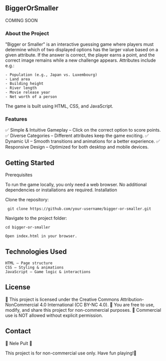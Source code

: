 ## BiggerOrSmaller ##
COMING SOON
### About the Project ###

"Bigger or Smaller" is an interactive guessing game where players must determine which of two displayed options has the larger value based on a given attribute. 
If the answer is correct, the player earns a point, and the correct image remains while a new challenge appears. Attributes include e.g.: 

    - Population (e.g., Japan vs. Luxembourg)
    - Land area
    - Building height
    - River length
    - Movie release year
    - Net worth of a person

The game is built using HTML, CSS, and JavaScript.

### Features ###

✅ Simple & Intuitive Gameplay – Click on the correct option to score points.
✅ Diverse Categories – Different attributes keep the game exciting.
✅ Dynamic UI – Smooth transitions and animations for a better experience.
✅ Responsive Design – Optimized for both desktop and mobile devices.


## Getting Started ##

Prerequisites

To run the game locally, you only need a web browser. No additional dependencies or installations are required.
Installation

Clone the repository:

     git clone https://github.com/your-username/bigger-or-smaller.git

Navigate to the project folder:

    cd bigger-or-smaller

    Open index.html in your browser.

## Technologies Used ##

    HTML – Page structure
    CSS – Styling & animations
    JavaScript – Game logic & interactions

## License ##

🔹 This project is licensed under the Creative Commons Attribution-NonCommercial 4.0 International (CC BY-NC 4.0).
🔹 You are free to use, modify, and share this project for non-commercial purposes.
🔹 Commercial use is NOT allowed without explicit permission.

## Contact ##

👤 Nele Pult
🔗 

This project is for non-commercial use only. Have fun playing!🚀

